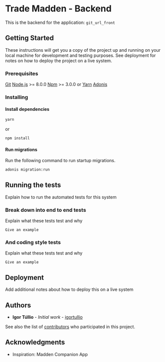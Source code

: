 # Trade Madden - Backend

This is the backend for the application: `git_url_front`

## Getting Started

These instructions will get you a copy of the project up and running on your local machine for development and testing purposes. See deployment for notes on how to deploy the project on a live system.

### Prerequisites

[Git](https://git-scm.com/book/en/v2/Getting-Started-Installing-Git)
[Node.js](https://nodejs.org/en/download/) >= 8.0.0
[Npm](https://nodejs.org/en/download/) >= 3.0.0 or [Yarn](https://classic.yarnpkg.com/en/docs/install/)
[Adonis](https://adonisjs.com/docs/4.1/installation)

### Installing

#### Install dependencies

```bash
yarn
```

or

```bash
npm install
```

#### Run migrations

Run the following command to run startup migrations.

```bash
adonis migration:run
```

## Running the tests

Explain how to run the automated tests for this system

### Break down into end to end tests

Explain what these tests test and why

```
Give an example
```

### And coding style tests

Explain what these tests test and why

```
Give an example
```

## Deployment

Add additional notes about how to deploy this on a live system

## Authors

- **Igor Túllio** - _Initial work_ - [igortullio](https://github.com/igortullio)

See also the list of [contributors](https://github.com/igortullio/trademadden-backend/contributors) who participated in this project.

## Acknowledgments

- Inspiration: Madden Companion App
